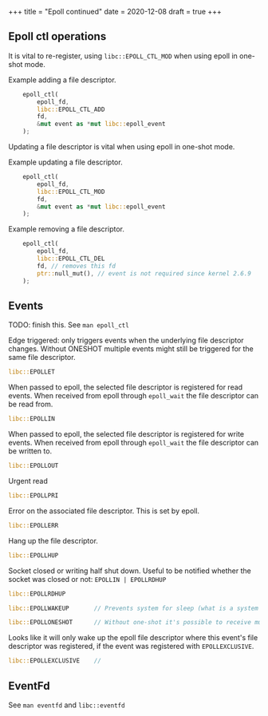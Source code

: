 +++
title = "Epoll continued"
date = 2020-12-08
draft = true
+++


## Epoll ctl operations

It is vital to re-register, using `libc::EPOLL_CTL_MOD` when using epoll in
one-shot mode.

Example adding a file descriptor.

```rust
    epoll_ctl(
        epoll_fd,
        libc::EPOLL_CTL_ADD
        fd,
        &mut event as *mut libc::epoll_event
    );
```

Updating a file descriptor is vital when using epoll in one-shot mode.

Example updating a file descriptor.

```rust
    epoll_ctl(
        epoll_fd,
        libc::EPOLL_CTL_MOD
        fd,
        &mut event as *mut libc::epoll_event
    );
```

Example removing a file descriptor.

```rust
    epoll_ctl(
        epoll_fd,
        libc::EPOLL_CTL_DEL
        fd, // removes this fd
        ptr::null_mut(), // event is not required since kernel 2.6.9
    );
```

## Events

TODO: finish this.
See `man epoll_ctl`

Edge triggered: only triggers events when the underlying file descriptor
changes.
Without ONESHOT multiple events might still be triggered for the same file
descriptor.

```rust
libc::EPOLLET
```

When passed to epoll, the selected file descriptor is registered for read events.
When received from epoll through `epoll_wait` the file descriptor can be read from.

```rust
libc::EPOLLIN
```

When passed to epoll, the selected file descriptor is registered for write events.
When received from epoll through `epoll_wait` the file descriptor can be written
to.

```rust
libc::EPOLLOUT
```

Urgent read

```rust
libc::EPOLLPRI
```

Error on the associated file descriptor.
This is set by epoll.

```rust
libc::EPOLLERR
```

Hang up the file descriptor.

```rust
libc::EPOLLHUP
```

Socket closed or writing half shut down.
Useful to be notified whether the socket was closed or not: `EPOLLIN | EPOLLRDHUP`

```rust
libc::EPOLLRDHUP
```

```rust
libc::EPOLLWAKEUP       // Prevents system for sleep (what is a system here?)
```

```rust
libc::EPOLLONESHOT      // Without one-shot it's possible to receive multiple events
```

Looks like it will only wake up the epoll file descriptor where this event's
file descriptor was registered, if the event was registered with `EPOLLEXCLUSIVE`.

```rust
libc::EPOLLEXCLUSIVE    //
```

## EventFd

See `man eventfd` and `libc::eventfd`
